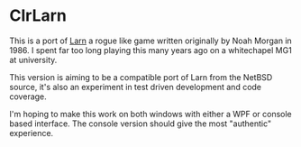 ClrLarn
=======

This is a port of [Larn](http://en.wikipedia.org/wiki/Larn_(video_game)) a rogue like game written originally by Noah Morgan in 1986. I spent far too long playing this many years ago on a whitechapel MG1 at university.

This version is aiming to be a compatible port of Larn from the NetBSD source, it's also an experiment in test driven development and code coverage.

I'm hoping to make this work on both windows with either a WPF or console based interface. The console version should give the most "authentic" experience.
